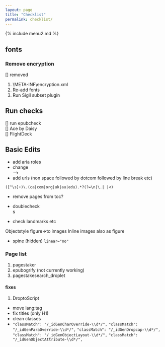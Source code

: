 ```yaml
---
layout: page
title: "Checklist"
permalink: checklist/
---
```


{% include menu2.md %}

## fonts
### Remove encryption
[] removed
1. \META-INF\encryption.xml
2. Re-add fonts
3. Run Sigil subset plugin

## Run checks
[] run epubcheck  
[] Ace by Daisy  
[] FlightDeck  

## Basic Edits
- add aria roles
- change <div> —> <section>
- add urls (non space followed by dotcom followed by line break etc)
```
([^\s]+)\.(ca|com|org|uk|au|edu).*?(?=\n|\.| |<)
```
- remove pages from toc?
- doublecheck <br/>s

- check landmarks etc

Objectstyle figure->to images
Inline images also as figure

- spine (hidden) `linear="no"`
### Page list
1. pagestaker
2. epubogrify (not currently working)
1. pagestakesearch_droplet

#### fixes
1. DroptoScript
 - move lang:tag
 - fix titles (only H1)
 - clean classes
  - `"classMatch": "/_idGenCharOverride-\\d*/",`
	`"classMatch": "/_idGenParaOverride-\\d*/",`
	`"classMatch": "/_idGenDropcap-\\d*/",`
	`"classMatch": "/_idGenObjectLayout-\\d*/",`
	`"classMatch": "/_idGenObjectAttribute-\\d*/",`

##